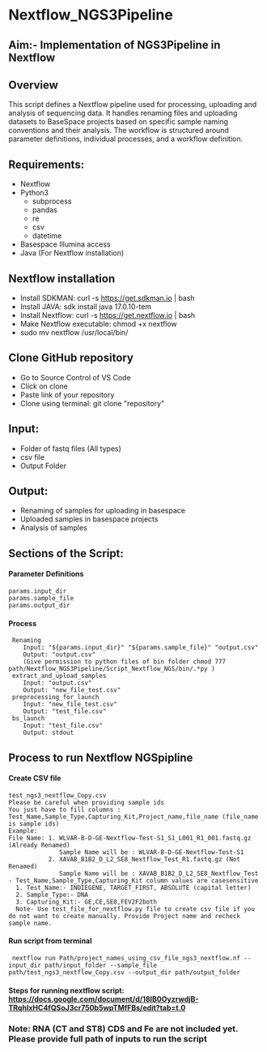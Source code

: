 # Nextflow_NGS3Pipeline 
## Aim:- Implementation of NGS3Pipeline in Nextflow 
## Overview 
This script defines a Nextflow pipeline used for processing, uploading and analysis of sequencing data. It handles renaming files and uploading datasets to BaseSpace projects based on specific sample naming conventions and their analysis. The workflow is structured around parameter definitions, individual processes, and a workflow definition. 
## Requirements: 
  * Nextflow
  * Python3
    * subprocess
    * pandas
    * re
    * csv
    * datetime 
  * Basespace Illumina access
  * Java (For Nextflow installation)
## Nextflow installation
  * Install SDKMAN:
      curl -s https://get.sdkman.io | bash
  * Install JAVA:
      sdk install java 17.0.10-tem
  * Install Nextflow:
      curl -s https://get.nextflow.io | bash
  * Make Nextflow executable:
      chmod +x nextflow
  * sudo mv nextflow /usr/local/bin/
## Clone GitHub repository
   - Go to Source Control of VS Code
   - Click on clone
   - Paste link of your repository
   - Clone using terminal: git clone "repository"
## Input:
  * Folder of fastq files (All types)
  * csv file
  * Output Folder
## Output:
  * Renaming of samples for uploading in basespace
  * Uploaded samples in basespace projects
  * Analysis of samples
## Sections of the Script:
#### Parameter Definitions
    params.input_dir 
    params.sample_file 
    params.output_dir 
####  Process
     Renaming 
        Input: "${params.input_dir}" "${params.sample_file}" "output.csv" 
        Output: "output.csv" 
        (Give permission to python files of bin folder chmod 777 path/Nextflow_NGS3Pipeline/Script_Nextflow_NGS/bin/.*py ) 
     extract_and_upload_samples 
        Input: "output.csv" 
        Output: "new_file_test.csv" 
     preprocessing_for_launch  
        Input: "new_file_test.csv" 
        Output: "test_file.csv" 
     bs_launch   
        Input: "test_file.csv" 
        Output: stdout 
## Process to run Nextflow NGSpipline
 #### Create CSV file
    test_ngs3_nextflow_Copy.csv 
    Please be careful when providing sample ids
    You just have to fill columns : Test_Name,Sample_Type,Capturing_Kit,Project_name,file_name (file_name is sample ids)
    Example:
    File Name: 1. WLVAR-B-D-GE-Nextflow-Test-S1_S1_L001_R1_001.fastq.gz (Already Renamed)
                  Sample Name will be : WLVAR-B-D-GE-Nextflow-Test-S1
               2. XAVAB_B1B2_D_L2_SE8_Nextflow_Test_R1.fastq.gz (Not Renamed)
                  Sample Name will be : XAVAB_B1B2_D_L2_SE8_Nextflow_Test
    - Test_Name,Sample_Type,Capturing_Kit column values are casesensitive
      1. Test_Name:- INDIEGENE, TARGET_FIRST, ABSOLUTE (capital letter)
      2. Sample_Type:- DNA
      3. Capturing_Kit:- GE,CE,SE8,FEV2F2both
      Note- Use test_file_for_nextflow.py file to create csv file if you do not want to create manually. Provide Project name and recheck sample name.
  #### Run script from terminal
     nextflow run Path/project_names_using_csv_file_ngs3_nextflow.nf --input_dir path/input_folder --sample_file path/test_ngs3_nextflow_Copy.csv --output_dir path/output_folder
   
  #### Steps for running nextflow script: https://docs.google.com/document/d/18IB0OyzrwdjB-TRqhlxHC4fQSoJ3cr750b5wpTMfFBs/edit?tab=t.0
  ### Note: RNA (CT and ST8) CDS and Fe are not included yet. Please provide full path of inputs to run the script




    
    

     
    
    

    
